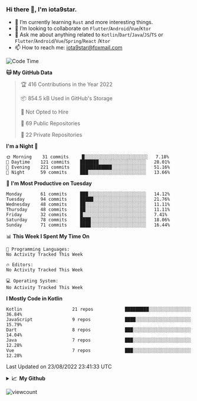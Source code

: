 ### Hi there 👋, I'm iota9star.

- 🌱 I’m currently learning `Rust` and more interesting things.
- 👯 I’m looking to collaborate on `Flutter`/`Android`/`Vue`/`Ktor`
- 💬 Ask me about anything related to `Kotlin`/`Dart`/`Java`/`JS`/`TS` or `Flutter`/`Android`/`Vue`/`Spring`/`React`
  /`Ktor`
- 📫 How to reach me: [iota9star@foxmail.com](iota9star@foxmail.com)



<!--START_SECTION:waka-->
![Code Time](http://img.shields.io/badge/Code%20Time-3%2C090%20hrs%2054%20mins-blue)

**🐱 My GitHub Data** 

> 🏆 416 Contributions in the Year 2022
 > 
> 📦 854.5 kB Used in GitHub's Storage 
 > 
> 🚫 Not Opted to Hire
 > 
> 📜 69 Public Repositories 
 > 
> 🔑 22 Private Repositories  
 > 
**I'm a Night 🦉** 

```text
🌞 Morning    31 commits     █░░░░░░░░░░░░░░░░░░░░░░░░   7.18% 
🌆 Daytime    121 commits    ███████░░░░░░░░░░░░░░░░░░   28.01% 
🌃 Evening    221 commits    ████████████░░░░░░░░░░░░░   51.16% 
🌙 Night      59 commits     ███░░░░░░░░░░░░░░░░░░░░░░   13.66%

```
📅 **I'm Most Productive on Tuesday** 

```text
Monday       61 commits     ███░░░░░░░░░░░░░░░░░░░░░░   14.12% 
Tuesday      94 commits     █████░░░░░░░░░░░░░░░░░░░░   21.76% 
Wednesday    48 commits     ██░░░░░░░░░░░░░░░░░░░░░░░   11.11% 
Thursday     48 commits     ██░░░░░░░░░░░░░░░░░░░░░░░   11.11% 
Friday       32 commits     █░░░░░░░░░░░░░░░░░░░░░░░░   7.41% 
Saturday     78 commits     ████░░░░░░░░░░░░░░░░░░░░░   18.06% 
Sunday       71 commits     ████░░░░░░░░░░░░░░░░░░░░░   16.44%

```


📊 **This Week I Spent My Time On** 

```text
💬 Programming Languages: 
No Activity Tracked This Week

🔥 Editors: 
No Activity Tracked This Week

💻 Operating System: 
No Activity Tracked This Week

```

**I Mostly Code in Kotlin** 

```text
Kotlin                   21 repos            █████████░░░░░░░░░░░░░░░░   36.84% 
JavaScript               9 repos             ████░░░░░░░░░░░░░░░░░░░░░   15.79% 
Dart                     8 repos             ███░░░░░░░░░░░░░░░░░░░░░░   14.04% 
Java                     7 repos             ███░░░░░░░░░░░░░░░░░░░░░░   12.28% 
Vue                      7 repos             ███░░░░░░░░░░░░░░░░░░░░░░   12.28%

```



 Last Updated on 23/08/2022 23:41:33 UTC
<!--END_SECTION:waka-->

<details>
  <summary><b>📈&nbsp;&nbsp;My Github</b></summary>
  <br>
  <img src='https://github-profile-trophy.vercel.app/?username=iota9star'>
  <img src='https://bad-apple-github-readme.vercel.app/api?show_bg=1&username=iota9star&hide_title=true'>
  <img src='http://cr-skills-chart-widget.azurewebsites.net/api/api?username=iota9star'>
</details>


![viewcount](https://count.getloli.com/get/@iota9star?theme=rule34)
